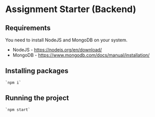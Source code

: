 # Assignment Starter (Backend)

## Requirements

You need to install NodeJS and MongoDB on your system.
- NodeJS - https://nodejs.org/en/download/
- MongoDB - https://www.mongodb.com/docs/manual/installation/




## Installing packages
    `npm i`

## Running the project
    `npm start`
